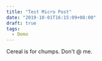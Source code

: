 ```yaml
---
title: "Test Micro Post"
date: "2019-10-01T16:15:09+08:00"
draft: true
tags:
  - Demo
---
```


Cereal is for chumps. Don't @ me.